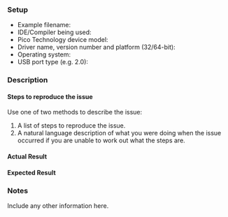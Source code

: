 ### Setup

* Example filename:
* IDE/Compiler being used:
* Pico Technology device model:
* Driver name, version number and platform (32/64-bit):
* Operating system:
* USB port type	(e.g. 2.0):

### Description

#### Steps to reproduce the issue

Use one of two methods to describe the issue:

1. A list of steps to reproduce the issue. 
1. A natural language description of what you were doing when the issue occurred if you are unable to work out what the steps are. 

#### Actual Result



#### Expected Result



### Notes

Include any other information here.